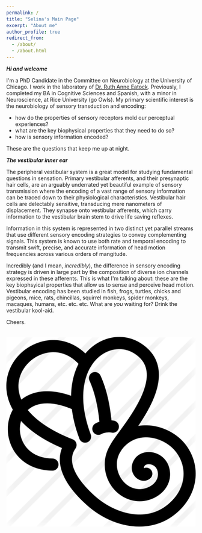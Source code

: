 ```yaml
---
permalink: /
title: "Selina's Main Page"
excerpt: "About me"
author_profile: true
redirect_from: 
  - /about/
  - /about.html
---
```


***Hi and welcome***

I'm a PhD Candidate in the Committee on Neurobiology at the University of Chicago. I work in the laboratory of [Dr. Ruth Anne Eatock](https://voices.uchicago.edu/eatocklab/). Previously, I completed my BA in Cognitive Sciences and Spanish, with a minor in Neuroscience, at Rice University (go Owls). My primary scientific interest is the neurobiology of sensory transduction and encoding: 
* how do the properties of sensory receptors mold our perceptual experiences? 
* what are the key biophysical properties that they need to do so?
* how is sensory information encoded? 

These are the questions that keep me up at night.

**_The vestibular inner ear_**

The peripheral vestibular system is a great model for studying fundamental questions in sensation. Primary vestibular afferents, and their presynaptic hair cells, are an arguably underrated yet beautiful example of sensory transmission where the encoding of a vast range of sensory information can be traced down to  their physiological characteristics. Vestibular hair cells are delectably sensitive, transducing mere nanometers of displacement. They synapse onto vestibular afferents, which carry information to the vestibular brain stem to drive life saving reflexes. 

Information in this system is represented in two distinct yet parallel streams that use different sensory encoding strategies to convey complementing signals. This system is known to use both rate and temporal encoding to transmit swift, precise, and accurate information of head motion frequencies across various orders of mangitude. 

Incredibly (and I mean, _incredibly_), the difference in sensory encoding strategy is driven in large part by the composition of diverse ion channels expressed in these afferents. This is what I'm talking about: these are the key biophsyical properties that allow us to sense and perceive head motion. Vestibular encoding has been studied in fish, frogs, turtles, chicks and pigeons, mice, rats, chincillas, squirrel monkeys, spider monkeys, macaques, humans, etc. etc. etc. What are *you* waiting for? Drink the vestibular kool-aid. 

Cheers.

<br/><img src='/images/inner ear.png'>
<br/>
